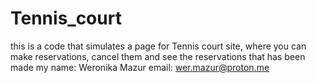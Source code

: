 # Tennis_court
 this is a code that simulates a page for Tennis court site, where you can make reservations, cancel them and see the reservations that has been made
my name: Weronika Mazur
email: wer.mazur@proton.me
